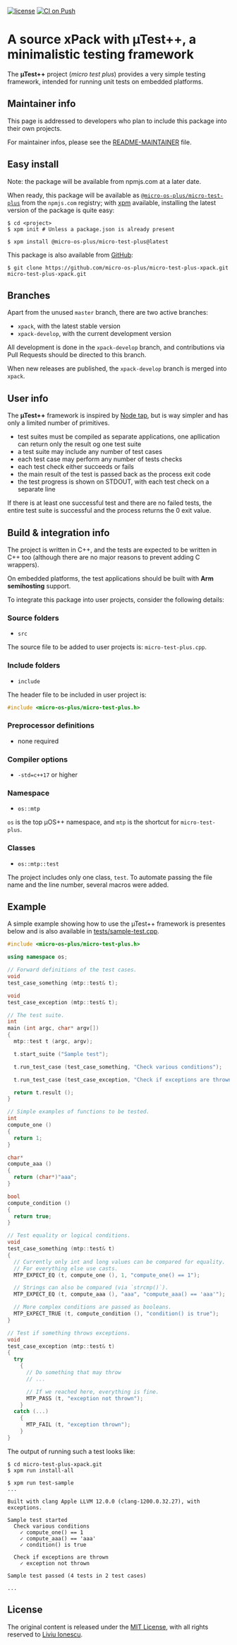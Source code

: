 [![license](https://img.shields.io/github/license/micro-os-plus/micro-test-plus-xpack)](https://github.com/micro-os-plus/micro-test-plus-xpack/blob/xpack/LICENSE)
[![CI on Push](https://github.com/micro-os-plus/micro-test-plus-xpack/workflows/CI%20on%20Push/badge.svg)](https://github.com/micro-os-plus/micro-test-plus-xpack/actions?query=workflow%3A%22CI+on+Push%22)

# A source xPack with µTest++, a minimalistic testing framework

The **µTest++** project (_micro test plus_) provides a very simple
testing framework, intended for running unit tests on embedded
platforms.

## Maintainer info

This page is addressed to developers who plan to include this package
into their own projects.

For maintainer infos, please see the
[README-MAINTAINER](README-MAINTAINER.md) file.

## Easy install

Note: the package will be available from npmjs.com at a later date.

When ready, this package will be available as
[`@micro-os-plus/micro-test-plus`](https://www.npmjs.com/package/@micro-os-plus/micro-test-plus)
from the `npmjs.com` registry; with [xpm](https://xpack.github.io/xpm/)
available, installing the latest version of the package is quite easy:

```console
$ cd <project>
$ xpm init # Unless a package.json is already present

$ xpm install @micro-os-plus/micro-test-plus@latest
```

This package is also available from
[GitHub](https://github.com/micro-os-plus/micro-test-plus-xpack):

```console
$ git clone https://github.com/micro-os-plus/micro-test-plus-xpack.git micro-test-plus-xpack.git
```

## Branches

Apart from the unused `master` branch, there are two active branches:

- `xpack`, with the latest stable version
- `xpack-develop`, with the current development version

All development is done in the `xpack-develop` branch, and contributions via
Pull Requests should be directed to this branch.

When new releases are published, the `xpack-develop` branch is merged
into `xpack`.

## User info

The **µTest++** framework is inspired by [Node tap](https://node-tap.org),
but is way simpler and has only a limited number of primitives.

- test suites must be compiled as separate applications, one apllication
  can return only the result og one test suite
- a test suite may include any number of test cases
- each test case may perform any number of tests checks
- each test check either succeeds or fails
- the main result of the test is passed back as the process exit code
- the test progress is shown on STDOUT, with each test check on
  a separate line

If there is at least one successful test and there are no failed tests,
the entire test suite is successful and the process returns
the 0 exit value.

## Build & integration info

The project is written in C++, and the tests are expected to be
written in C++ too (although there are no
major reasons to prevent adding C wrappers).

On embedded platforms, the test applications should be built with
**Arm semihosting** support.

To integrate this package into user projects, consider the following details:

### Source folders

- `src`

The source file to be added to user projects is: `micro-test-plus.cpp`.

### Include folders

- `include`

The header file to be included in user project is:

```c++
#include <micro-os-plus/micro-test-plus.h>
```

### Preprocessor definitions

- none required

### Compiler options

- `-std=c++17` or higher

### Namespace

- `os::mtp`

`os` is the top µOS++ namespace, and `mtp` is the shortcut for
`micro-test-plus`.

### Classes

- `os::mtp::test`

The project includes only one class, `test`. To automate
passing the file name and the line number, several macros were added.

## Example

A simple example showing how to use the µTest++ framework is
presentes below and is also available in
[tests/sample-test.cpp](tests/sample-test.cpp).

```c++
#include <micro-os-plus/micro-test-plus.h>

using namespace os;

// Forward definitions of the test cases.
void
test_case_something (mtp::test& t);

void
test_case_exception (mtp::test& t);

// The test suite.
int
main (int argc, char* argv[])
{
  mtp::test t (argc, argv);

  t.start_suite ("Sample test");

  t.run_test_case (test_case_something, "Check various conditions");

  t.run_test_case (test_case_exception, "Check if exceptions are thrown");

  return t.result ();
}

// Simple examples of functions to be tested.
int
compute_one ()
{
  return 1;
}

char*
compute_aaa ()
{
  return (char*)"aaa";
}

bool
compute_condition ()
{
  return true;
}

// Test equality or logical conditions.
void
test_case_something (mtp::test& t)
{
  // Currently only int and long values can be compared for equality.
  // For everything else use casts.
  MTP_EXPECT_EQ (t, compute_one (), 1, "compute_one() == 1");

  // Strings can also be compared (via `strcmp()`).
  MTP_EXPECT_EQ (t, compute_aaa (), "aaa", "compute_aaa() == 'aaa'");

  // More complex conditions are passed as booleans.
  MTP_EXPECT_TRUE (t, compute_condition (), "condition() is true");
}

// Test if something throws exceptions.
void
test_case_exception (mtp::test& t)
{
  try
    {
      // Do something that may throw
      // ...

      // If we reached here, everything is fine.
      MTP_PASS (t, "exception not thrown");
    }
  catch (...)
    {
      MTP_FAIL (t, "exception thrown");
    }
}

```

The output of running such a test looks like:

```console
$ cd micro-test-plus-xpack.git
$ xpm run install-all

$ xpm run test-sample
...

Built with clang Apple LLVM 12.0.0 (clang-1200.0.32.27), with exceptions.

Sample test started
  Check various conditions
    ✓ compute_one() == 1
    ✓ compute_aaa() == 'aaa'
    ✓ condition() is true

  Check if exceptions are thrown
    ✓ exception not thrown

Sample test passed (4 tests in 2 test cases)

...
```

## License

The original content is released under the
[MIT License](https://opensource.org/licenses/MIT), with all rights reserved to
[Liviu Ionescu](https://github.com/ilg-ul).
